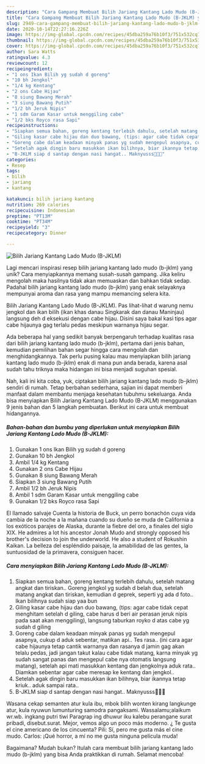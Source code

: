 ```yaml
---
description: "Cara Gampang Membuat Bilih Jariang Kantang Lado Mudo (B-JKLM) yang Lezat Sekali"
title: "Cara Gampang Membuat Bilih Jariang Kantang Lado Mudo (B-JKLM) yang Lezat Sekali"
slug: 2949-cara-gampang-membuat-bilih-jariang-kantang-lado-mudo-b-jklm-yang-lezat-sekali
date: 2020-10-14T22:27:16.226Z
image: https://img-global.cpcdn.com/recipes/45dba259a76b10f3/751x532cq70/bilih-jariang-kantang-lado-mudo-b-jklm-foto-resep-utama.jpg
thumbnail: https://img-global.cpcdn.com/recipes/45dba259a76b10f3/751x532cq70/bilih-jariang-kantang-lado-mudo-b-jklm-foto-resep-utama.jpg
cover: https://img-global.cpcdn.com/recipes/45dba259a76b10f3/751x532cq70/bilih-jariang-kantang-lado-mudo-b-jklm-foto-resep-utama.jpg
author: Sara Watts
ratingvalue: 4.3
reviewcount: 12
recipeingredient:
- "1 ons Ikan Bilih yg sudah d goreng"
- "10 bh Jengkol"
- "1/4 kg Kentang"
- "2 ons Cabe Hijau"
- "8 siung Bawang Merah"
- "3 siung Bawang Putih"
- "1/2 bh Jeruk Nipis"
- "1 sdm Garam Kasar untuk menggiling cabe"
- "1/2 bks Royco rasa Sapi"
recipeinstructions:
- "Siapkan semua bahan, goreng kentang terlebih dahulu, setelah matang angkat dan tiriskan.. Goreng jengkol yg sudah d belah dua, setelah matang angkat dan tiriskan, kemudian d geprek, seperti yg ada d foto.. Ikan bilihnya sudah siap yaa bun"
- "Giling kasar cabe hijau dan duo bawang, (tips: agar cabe tidak cepat menghitam setelah d giling, cabe harus d beri air perasan jeruk nipis pada saat akan menggiling), langsung taburkan royko d atas cabe yg sudah d giling"
- "Goreng cabe dalam keadaan minyak panas yg sudah mengepul asapnya, cukup d aduk sebentar, matikan api.. Tes rasa.. (ini cara agar cabe hijaunya tetap cantik warnanya dan rasanya d jamin gag akan telalu pedas, jadi jangan takut kalau cabe tidak matang, karna minyak yg sudah sangat panas dan mengepul cabe nya otomatis langsung matang), setelah api mati masukkan kentang dan jengkolnya aduk rata.. Diamkan sebentar agar cabe meresap ke kentang dan jengkol.."
- "Setelah agak dingin baru masukkan ikan bilihnya, biar ikannya tetap kriuk.. aduk sampai rata.."
- "B-JKLM siap d santap dengan nasi hangat.. Maknyusss🤤😚😘"
categories:
- Resep
tags:
- bilih
- jariang
- kantang

katakunci: bilih jariang kantang 
nutrition: 269 calories
recipecuisine: Indonesian
preptime: "PT13M"
cooktime: "PT34M"
recipeyield: "3"
recipecategory: Dinner

---
```



![Bilih Jariang Kantang Lado Mudo (B-JKLM)](https://img-global.cpcdn.com/recipes/45dba259a76b10f3/751x532cq70/bilih-jariang-kantang-lado-mudo-b-jklm-foto-resep-utama.jpg)

Lagi mencari inspirasi resep bilih jariang kantang lado mudo (b-jklm) yang unik? Cara menyiapkannya memang susah-susah gampang. Jika keliru mengolah maka hasilnya tidak akan memuaskan dan bahkan tidak sedap. Padahal bilih jariang kantang lado mudo (b-jklm) yang enak selayaknya mempunyai aroma dan rasa yang mampu memancing selera kita.

Bilih Jariang Kantang Lado Mudo (B-JKLM). Pas lihat-lihat d warung nemu jengkol dan ikan bilih (ikan khas danau Singkarak dan danau Maninjau) langsung deh d eksekusi dengan cabe hijau. Disini saya bakal kasi tips agar cabe hijaunya gag terlalu pedas meskipun warnanya hijau segar.

Ada beberapa hal yang sedikit banyak berpengaruh terhadap kualitas rasa dari bilih jariang kantang lado mudo (b-jklm), pertama dari jenis bahan, kemudian pemilihan bahan segar hingga cara mengolah dan menghidangkannya. Tak perlu pusing kalau mau menyiapkan bilih jariang kantang lado mudo (b-jklm) enak di mana pun anda berada, karena asal sudah tahu triknya maka hidangan ini bisa menjadi suguhan spesial.


Nah, kali ini kita coba, yuk, ciptakan bilih jariang kantang lado mudo (b-jklm) sendiri di rumah. Tetap berbahan sederhana, sajian ini dapat memberi manfaat dalam membantu menjaga kesehatan tubuhmu sekeluarga. Anda bisa menyiapkan Bilih Jariang Kantang Lado Mudo (B-JKLM) menggunakan 9 jenis bahan dan 5 langkah pembuatan. Berikut ini cara untuk membuat hidangannya.

<!--inarticleads1-->

##### Bahan-bahan dan bumbu yang diperlukan untuk menyiapkan Bilih Jariang Kantang Lado Mudo (B-JKLM):

1. Gunakan 1 ons Ikan Bilih yg sudah d goreng
1. Gunakan 10 bh Jengkol
1. Ambil 1/4 kg Kentang
1. Gunakan 2 ons Cabe Hijau
1. Gunakan 8 siung Bawang Merah
1. Siapkan 3 siung Bawang Putih
1. Ambil 1/2 bh Jeruk Nipis
1. Ambil 1 sdm Garam Kasar untuk menggiling cabe
1. Gunakan 1/2 bks Royco rasa Sapi


El llamado salvaje Cuenta la historia de Buck, un perro bonachón cuya vida cambia de la noche a la mañana cuando su dueño se muda de California a los exóticos parajes de Alaska, durante la fiebre del oro, a finales del siglo XIX. He admires a lot his ancestor Jonah Mudo and strongly opposed his brother&#39;s decision to join the underworld. He also a student of Rokushin Kaikan. La belleza del espléndido paisaje, la amabilidad de las gentes, la suntuosidad de la primavera, consiguen hacer. 

<!--inarticleads2-->

##### Cara menyiapkan Bilih Jariang Kantang Lado Mudo (B-JKLM):

1. Siapkan semua bahan, goreng kentang terlebih dahulu, setelah matang angkat dan tiriskan.. Goreng jengkol yg sudah d belah dua, setelah matang angkat dan tiriskan, kemudian d geprek, seperti yg ada d foto.. Ikan bilihnya sudah siap yaa bun
1. Giling kasar cabe hijau dan duo bawang, (tips: agar cabe tidak cepat menghitam setelah d giling, cabe harus d beri air perasan jeruk nipis pada saat akan menggiling), langsung taburkan royko d atas cabe yg sudah d giling
1. Goreng cabe dalam keadaan minyak panas yg sudah mengepul asapnya, cukup d aduk sebentar, matikan api.. Tes rasa.. (ini cara agar cabe hijaunya tetap cantik warnanya dan rasanya d jamin gag akan telalu pedas, jadi jangan takut kalau cabe tidak matang, karna minyak yg sudah sangat panas dan mengepul cabe nya otomatis langsung matang), setelah api mati masukkan kentang dan jengkolnya aduk rata.. Diamkan sebentar agar cabe meresap ke kentang dan jengkol..
1. Setelah agak dingin baru masukkan ikan bilihnya, biar ikannya tetap kriuk.. aduk sampai rata..
1. B-JKLM siap d santap dengan nasi hangat.. Maknyusss🤤😚😘


Wasana cekap semanten atur kula ibu, mbok bilih wonten kirang langkunge atur, kula nyuwun lumunturing samodra pangaksami. Wassalamu;alaikum wr.wb. ingkang putri tiwi Paragrap ing dhuwur iku kalebu perangane surat pribadi, disebut.surat. Mejor, vemos algo un poco más moderno. ¿ Te gusta el cine americano de los cincuenta? Pili: Sí, pero me gusta más el cine mudo. Carlos: ¡Qué horror, a mí no me gusta ninguna película muda! 

Bagaimana? Mudah bukan? Itulah cara membuat bilih jariang kantang lado mudo (b-jklm) yang bisa Anda praktikkan di rumah. Selamat mencoba!
